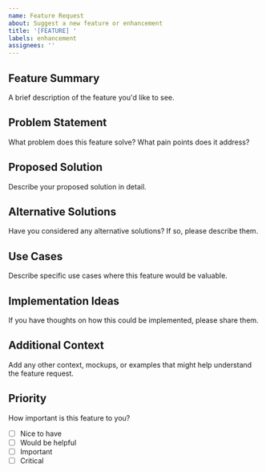 ```yaml
---
name: Feature Request
about: Suggest a new feature or enhancement
title: '[FEATURE] '
labels: enhancement
assignees: ''
---
```


## Feature Summary
A brief description of the feature you'd like to see.

## Problem Statement
What problem does this feature solve? What pain points does it address?

## Proposed Solution
Describe your proposed solution in detail.

## Alternative Solutions
Have you considered any alternative solutions? If so, please describe them.

## Use Cases
Describe specific use cases where this feature would be valuable.

## Implementation Ideas
If you have thoughts on how this could be implemented, please share them.

## Additional Context
Add any other context, mockups, or examples that might help understand the feature request.

## Priority
How important is this feature to you?
- [ ] Nice to have
- [ ] Would be helpful
- [ ] Important
- [ ] Critical